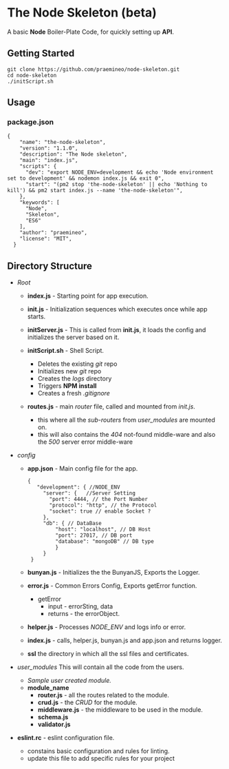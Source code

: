 # The Node Skeleton (beta)

A basic **Node** Boiler-Plate Code, for quickly setting up **API**.

## Getting Started
```
git clone https://github.com/praemineo/node-skeleton.git
cd node-skeleton
./initScript.sh
```

## Usage
### package.json
```
{
    "name": "the-node-skeleton",
    "version": "1.1.0",
    "description": "The Node skeleton",
    "main": "index.js",
    "scripts": {
      "dev": "export NODE_ENV=development && echo 'Node environment set to development' && nodemon index.js && exit 0",
      "start": "(pm2 stop 'the-node-skeleton' || echo 'Nothing to kill') && pm2 start index.js --name 'the-node-skeleton'",
    },
    "keywords": [
      "Node",
      "Skeleton",
      "ES6"
    ],
    "author": "praemineo",
    "license": "MIT",
  }
```

## Directory Structure

- *Root*
  - **index.js** -
    Starting point for app execution.

  - **init.js** -
    Initialization sequences which executes once while app starts.

  - **initServer.js** -
    This is called from **init.js**, it loads the config and initializes the server based on it.

  - **initScript.sh** - Shell Script.
    - Deletes the existing *git* repo
    - Initializes new *git* repo
    - Creates the *logs* directory
    - Triggers **NPM install**
    - Creates a fresh *.gitignore*

  - **routes.js** - main *router* file, called and mounted from *init.js*.
    - this where all the *sub-routers* from *user_modules* are mounted on.
    - this will also contains the *404* not-found middle-ware and also the *500* server error middle-ware


- *config*
  - **app.json** - Main config file for the app.
     ```
     {
        "development": { //NODE_ENV
          "server": {   //Server Setting
            "port": 4444, // the Port Number
            "protocol": "http", // the Protocol
            "socket": true // enable Socket ?
          },
          "db": { // DataBase
              "host": "localhost", // DB Host
              "port": 27017, // DB port
              "database": "mongoDB" // DB type
              }
          }
      }
      ```

  - **bunyan.js** - Initializes the the BunyanJS, Exports the Logger.

  - **error.js** - Common Errors Config, Exports getError function.
      - getError
          - input - errorSting, data
          - returns - the errorObject.

  - **helper.js** - Processes *NODE_ENV* and logs info or error.

  - **index.js** - calls, helper.js, bunyan.js and app.json and returns logger.


  - **ssl** the directory in which all the ssl files and certificates.

 - *user_modules*
    This will contain all the code from the users.

    - *Sample user created module.*
    - **module_name**
      - **router.js** - all the routes related to the module.
      - **crud.js** - the *CRUD* for the module.
      - **middleware.js** - the middleware to be used in the module.
      - **schema.js**
      - **validator.js**

- **eslint.rc** - eslint configuration file.
  - constains basic configuration and rules for linting.
  - update this file to add specific rules for your project
